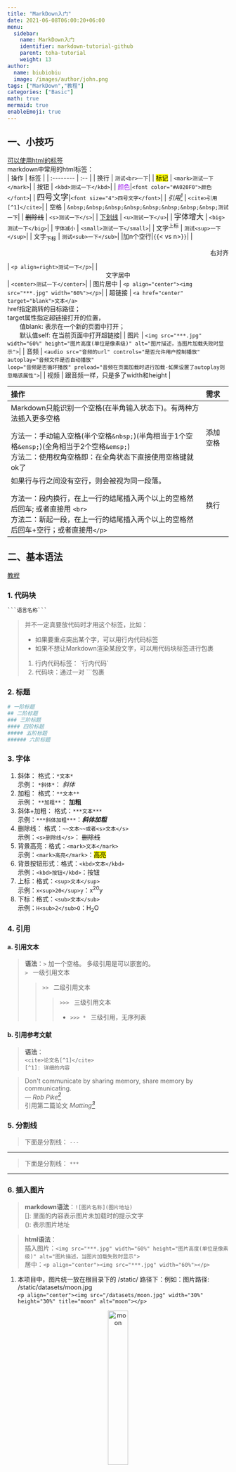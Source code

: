 ```yaml
---
title: "MarkDown入门"
date: 2021-06-08T06:00:20+06:00
menu:
  sidebar:
    name: MarkDown入门
    identifier: markdown-tutorial-github
    parent: toha-tutorial
    weight: 13
author:
  name: biubiobiu
  image: /images/author/john.png
tags: ["MarkDown","教程"]
categories: ["Basic"]
math: true
mermaid: true
enableEmoji: true
---
```


## 一、小技巧

<a href="https://www.w3school.com.cn/tags/index.asp" target="blank">可以使用html的标签</a>  
markdown中常用的html标签：  
| 操作 | 标签 |
| :-------- | :-- |
| 换行 | `测试<br>一下`|
| <mark>标记</mark> | `<mark>测试一下</mark>`|
| <kbd>按钮</kbd> | `<kbd>测试一下</kbd>`|
| <font color="#A020F0">颜色</font>|`<font color="#A020F0">颜色</font>`|
| <font size="4">四号文字</font>|`<font size="4">四号文字</font>`|
| <cite>引用[^1]</cite> | `<cite>引用[^1]</cite>`|
| 空格 | `&nbsp;&nbsp;&nbsp;&nbsp;&nbsp;&nbsp;&nbsp;&nbsp;测试一下`|
| <s>删除线</s> | `<s>测试一下</s>`|
| <u>下划线</u> | `<u>测试一下</u>`|
| <big>字体增大</big> | `<big>测试一下</big>`|
| <small>字体减小</small> | `<small>测试一下</small>`|
| 文字<sup>上标</sup> | `测试<sup>一下</sup>`|
| 文字<sub>下标</sub> | `测试<sub>一下</sub>`|
|加n个空行|`{`{< vs n>}`}`|
| <p align=right>右对齐</p>| `<p align=right>测试一下</p>`|
| <center>文字居中</center> | `<center>测试一下</center>`|
| 图片居中 | `<p align="center"><img src="***.jpg" width="60%"></p>`|
| 超链接 | `<a href="center" target="blank">文本</a>` <br> href指定跳转的目标路径；<br>target属性指定超链接打开的位置，<br>　　值blank: 表示在一个新的页面中打开；<br>　　默认值self: 在当前页面中打开超链接|
| 图片 | `<img src="***.jpg" width="60%" height="图片高度(单位是像素级)" alt="图片描述，当图片加载失败时显示">`|
| 音频 | `<audio src="音频的url" controls="是否允许用户控制播放" autoplay="音频文件是否自动播放" `<br>`loop="音频是否循环播放" preload="音频在页面加载时进行加载-如果设置了autoplay则忽略该属性">`|
| 视频 | 跟音频一样，只是多了width和height |

| 操作 | 需求 |
| :-- | :-- |
| Markdown只能识别一个空格(在半角输入状态下)。有两种方法插入更多空格</p> 方法一：手动输入空格(半个空格`&nbsp;`)(半角相当于1个空格`&ensp;`)(全角相当于2个空格`&emsp;`) <br> 方法二：使用权角空格即：在全角状态下直接使用空格键就ok了  | 添加空格 |
| 如果行与行之间没有空行，则会被视为同一段落。</p> 方法一：段内换行，在上一行的结尾插入两个以上的空格然后回车; 或者直接用 `<br>` <br>方法二：新起一段，在上一行的结尾插入两个以上的空格然后回车+空行；或者直接用`</p>`| 换行 |



## 二、基本语法

<a href="https://www.runoob.com/markdown/md-tutorial.html" target="blank">教程</a>  

### 1. 代码块

```python
​```语言名称```
```

> 并不一定真要放代码时才用这个标签，比如：
>* 如果要重点突出某个字，可以用行内代码标签
>* 如果不想让Markdown渲染某段文字，可以用代码块标签进行包裹 
> 
> 1. 行内代码标签： \`行内代码\`
> 2. 代码块：通过一对 ```包裹


### 2. 标题

```python
# 一阶标题 
## 二阶标题 
### 三阶标题 
#### 四阶标题 
##### 五阶标题
###### 六阶标题
```

### 3. 字体

1. 斜体： 格式：`*文本*` </br>  示例： `*斜体*`： *斜体*
2. 加粗： 格式：`**文本**` </br> 示例： `**加粗**`： **加粗**
3. 斜体+加粗： 格式：`***文本***` </br> 示例：`***斜体加粗***`：***斜体加粗***
4. 删除线： 格式：`~~文本~~或者<s>文本</s>` </br> 示例：`<s>删除线</s>`： <s>删除线</s>
5. 背景高亮：格式：`<mark>文本</mark>` </br> 示例：`<mark>高亮</mark>`：<mark>高亮</mark>
6. 背景按钮形式：格式：`<kbd>文本</kbd>` </br> 示例：`<kbd>按钮</kbd>`：<kbd>按钮</kbd>
7. 上标：格式：`<sup>文本</sup>` </br> 示例：`x<sup>20</sup>y`：x<sup>20</sup>y
8. 下标：格式：`<sub>文本</sub>` </br> 示例：`H<sub>2</sub>O`：H<sub>2</sub>O


### 4. 引用

#### a. 引用文本

> **语法**：`>` 加一个空格。 多级引用是可以嵌套的。<br>
> `> ` 一级引用文本 <br>
>> `>> ` 二级引用文本 <br>
>>> `>>> ` 三级引用文本 <br>
>>>* `>>> * ` 三级引用，无序列表 <br>

#### b. 引用参考文献

> **语法**：<br>
> `<cite>论文名[^1]</cite>` <br>
> `[^1]: 详细的内容` <br>

> Don't communicate by sharing memory, share memory by communicating.</br>
> — <cite>Rob Pike[^2]</cite> </br> 引用第二篇论文 <cite>Matting[^3]</cite>


[^1]: 测试
[^2]: The above quote is excerpted from Rob Pike's [talk](https://www.youtube.com/watch?v=PAAkCSZUG1c) during Gopherfest, November 18, 2015.
[^3]: 这是第二个引用的详细内容



### 5. 分割线

> 下面是分割线： `---`

---

> 下面是分割线： `***`

***


### 6. 插入图片

> **markdown语法**：`![图片名称](图片地址)` </br>
> []: 里面的内容表示图片未加载时的提示文字 </br>
> (): 表示图片地址 </br>

> **html语法**：</br>
> 插入图片：`<img src="***.jpg" width="60%" height="图片高度(单位是像素级)" alt="图片描述，当图片加载失败时显示">` </br>
> 居中：`<p align="center"><img src="***.jpg" width="60%"></p>` </br>

1. 本项目中，图片统一放在根目录下的 /static/ 路径下：例如：图片路径: /static/datasets/moon.jpg</br>
`<p align="center"><img src="/datasets/moon.jpg" width="30%" height="30%" title="moon" alt="moon"></p>` </br>
<p align="center"><img src="/datasets/moon.jpg" width="30%" height="30%" title="moon" alt="moon"></p>

2. 如果图片与本文放在同一个路径下，例如：图片路径: /content/posts/***/moon.jpg </br>
`<p align="center"><img src="/zh-cn/posts/***/moon.jpg" width="30%" height="30%" title="moon" alt="moon"></p>` </br>
<p align="center"><img src="/zh-cn/posts/toha-tutorial/datasets/toha/moon.jpg" width="30%" height="30%" title="moon" alt="moon"></p>

---
> 图文混排  
```
左图右文，例如：
<p>  
<img src="/datasets/moon.jpg" width="30%" height="30%" align="left" />  
文字在右边，图片在左边。文字在右边，图片在左边。文字在右边，图片在左边。文字在右边，图片在左边。文字在右边，图片在左边。文字在右边，图片在左边。  
</p>  
```
> 左文右图  
<p>  
<img src="https://img2.baidu.com/it/u=638285213,1746517464&fm=253&fmt=auto&app=120&f=JPEG?w=1422&h=800" width="50%" height="50%" align="left" />  
文字在右边，图片在左边。文字在右边，图片在左边。文字在右边，图片在左边。文字在右边，图片在左边。文字在右边，图片在左边。文字在右边，图片在左边。文字在右边，图片在左边。文字在右边，图片在左边。文字在右边，图片在左边。文字在右边，图片在左边。文字在右边，图片在左边。文字在右边，图片在左边。  文字在右边，图片在左边。文字在右边，图片在左边。文字在右边，图片在左边。文字在右边，图片在左边。文字在右边，图片在左边。文字在右边，图片在左边。  文字在右边，图片在左边。文字在右边，图片在左边。文字在右边，图片在左边。
</p>  

---

### 7. 多媒体

> 视频语法：`{`{< video src="/videos/sample.mp4" >}`}`  
```
这个没啥用：
<video id="video" controls="" preload="none" poster="封面图链接"><source id="mp4" src="视频地址" type="video/mp4"></video>

这个有用：
{ {< video src="/videos/sample.mp4" >} }
```
{{< video src="/videos/sample.mp4" >}}

<!-- markdown-link-check-disable-next-line -->
Video by [Rahul Sharma](https://www.pexels.com/@rahul-sharma-493988) from [Pexels](https://www.pexels.com).


> 音频：
```
<audio id="audio" controls="" preload="none"><source id="mp3" src="音频地址"></audio>
```


### 8. 超链接

> **markdown语法**：`[描述](https://xxxx.com)`  
如果让项目默认：点击超链接，重新打开网页。  
可以在 themes/toha/layouts/_default/baseof.html 中的`<head>中添加<base target="_blank">`  

> **html语法**：`<a href="目标路径" target="blank">文本</a>`

1. 本项目的地址，例如本地地址: /content/posts/***/latax_formula.zh-cn.md
例如：`<a href="/zh-cn/posts/***/latax_formula" target="bland">katex</a>` </br>
<a href="/zh-cn/posts/toha-tutorial/latax_formula" target="bland">本地路径：katex</a>

2. 外网地址，例如：`<a href="https://www.baidu.com/" target="blank">百度一下</a>`</br>
<a href="https://www.baidu.com/" target="blank">百度一下</a>


### 9. 表格

> `语法：` <br>
> `|表头|表头|表头|` <br>
> `|:--|:--:|--:|` <br>
> `|内容|内容|内容|` <br>
> `|内容|内容|内容|` <br>


| 表头 | 表头 | 表头 |
| :--- | :--: | ---: |
| 内容 | 内容 | 内容 |
| 内容 | 内容 | 内容 |

### 10. 列表

#### a. 无序列表

> `markdown语法：`<br>
> `- 列表内容` <br>
> `+ 列表内容` <br>
> `* 列表内容` <br>


+ 效果一样   

  - 二级

    + 三级

      * 四级

> `html语法：太复杂` <br>
> `<ul><li>内容</li></ul>`
```
<ul> 
  <li>书籍
    <ul>
      <li>道德经</li>
    </ul>
  </li>
</ul>
```
效果：<br>
<ul> 
  <li>书籍
    <ul>
      <li>道德经</li>
    </ul>
  </li>
</ul>


#### b. 有序列表

> `markdown语法：数字加点，加空格`<br>
> `例如：1. 有序列表内容` <br>


1. 一级有序列表内容
   1. 二级有序列表
      1. 三级有序列表
         1. 四级有序列表
2. 一级有序列表内容

> `html语法：太复杂` <br>
> `用 <ol></ol> 和 <li></li>` <br>
```
<ol> 
  <li>书籍
    <ol>
      <li>道德经</li>
    </ol>
  </li>
</ol>
```
效果：<br>
<ol> 
  <li>书籍
    <ol>
      <li>道德经</li>
    </ol>
  </li>
</ol>

### 11. 流程图

```python
st=>start: 开始
```
跳转到：<a href="#三流程图">三、流程图</a>


### 12. 注释

被注释的文字不会显示出来。

> html注释：`<!-- this is a comment -->` <br>
> 例如：<br>
`<!--`<br>
`我是多行`<br>
`段落注释`<br>
`渲染时不会显示`<br>
`-->`<br>


> html标签：`style='display: none'`

> markdown注释：`[](注释内容，渲染时不会显示)`

### 13. 特殊字符

|特殊字符|语法|字符|
|:--|:--|:--|
|空格符| `&nbsp;` |&nbsp;|
|小于号| `&lt;` |&lt;|
|大于号| `&gt;` |&gt;|
|和号| `&amp;` |&amp;|
|人民币| `&yen;` |&yen;|
|版权| `&copy;` |&copy;|
|注册商标| `&reg;` |&reg;|
|摄氏度| `&deg;` |&deg;|
|正负号| `&plusmn;` |&plusmn;|
|乘号| `&times;` |&times;|
|除号| `&divide;` |&divide;|
|平方（上标²）| `&sup2;` |&sup2;|
|立方（上标³）| `&sup3;` |&sup3;|


### 14. 公式

markdown的公式: 可以使用两个美元符 `$$` 包裹 TeX 或 LaTeX 格式的数学公式来实现。提交后，问答和文章页会根据需要加载 Mathjax 对数学公式进行渲染，例如：

<a href="https://katex.org/docs/supported.html" target="blank">公式katex文档</a>  

|序号|大写|大写|小写|小写|英文|英语音标注音|汉语名称|常用指代意义|
|:--:|:--:|:--|:--:|:--|:--|:--|:--:|:--|
|1|$$\Alpha$$|\Alpha|$$\alpha$$|\alpha|alpha|/'ælfə/|阿尔法|角度、系数、角加速度、第一个、电离度、转化率|
|2|$$\Beta$$|\Beta|$$\beta$$|\beta|beta|/'beɪtə/|贝塔|角度、系数、磁通系数|
|3|$$\Gamma$$|\Gamma|$$\gamma$$|\gamma|gamma|/'gæmə/|伽玛|电导系数、角度、比热容比|
|4|$$\Delta$$|\Delta|$$\delta$$|\delta|delta|/'deltə/|德尔塔|变化量、焓变、熵变、屈光度、一元二次方程中的判别式、化学位移|
|5|$$\Epsilon$$|\Epsilon|$$\epsilon, \varepsilon$$|\epsilon, \varepsilon|epsilon|/'epsɪlɒn/|艾普西隆|对数之基数、介电常数、电容率、应变|
|6|$$\Zeta$$|\Zeta|$$\zeta$$|\zeta|zeta|/'zi:tə/|泽塔|系数、方位角、阻抗、相对黏度|
|7|$$\Eta$$|\Eta|$$\eta$$|\eta|eta|/'i:tə/|伊塔|迟滞系数、机械效率|
|8|$$\Theta$$|\Theta|$$\theta, \vartheta$$|\theta, \vartheta|theta|/'θi:tə/|西塔|温度、角度|
|9|$$\Iota$$|\Iota|$$\iota$$|\iota|iota|/aɪ'əʊtə/|约(yāo)塔|微小、一点|
|10|$$\Kappa$$|\Kappa|$$\kappa, \varkappa$$|\kappa, \varkappa|kappa|/'kæpə/|卡帕|介质常数、绝热指数|
|11|$$\Lambda$$|\Lambda|$$\lambda$$|\lambda|lambda|/'læmdə/|拉姆达|波长、体积、导热系数|
|12|$$\Mu$$|\Mu|$$\mu$$|\mu|mu|/mju:/|谬|磁导率、微、动摩擦系（因）数、流体动力黏度、货币单位、莫比乌斯函数|
|13|$$\Nu$$|\Nu|$$\nu$$|\nu|nu|/nju:/|纽|磁阻系数、流体运动粘度、光波频率、化学计量数|
|14|$$\Xi$$|\Xi|$$\xi$$|\xi|xi|/ksi/|克西|随机变量、（小）区间内的一个未知特定值|
|15|$$\Omicron$$|\Omicron|$$\omicron$$|\omicron|omicron|/əuˈmaikrən/|奥米克戎|高阶无穷小函数|
|16|$$\Pi$$|\Pi|$$\pi, \varpi$$|\pi, \varpi|pi|/paɪ/|派|圆周率、π(n)表示不大于n的质数个数、连乘|
|17|$$\Rho$$|\Rho|$$\rho, \varrho$$|\rho, \varrho|rho|/rəʊ/|柔|电阻率、柱坐标和极坐标中的极径、密度、曲率半径|
|18|$$\Sigma$$|\Sigma|$$\sigma, \varsigma$$|\sigma, \varsigma|sigma|/'sɪɡmə/|西格马|总和、表面密度、跨导、应力、电导率|
|19|$$\Tau$$|\Tau|$$\tau$$|\tau|tau|/taʊ/|陶|时间常数、切应力、2π（两倍圆周率）|
|20|$$\Upsilon$$|\Upsilon|$$\upsilon$$|\upsilon|upsilon|/ˈipsɪlon/|宇普西隆 |位移|
|21|$$\Phi$$|\Phi|$$\phi, \varphi$$|\phi, \varphi|phi|/faɪ/|斐|磁通量、电通量、角、透镜焦度、热流量、电势、直径、欧拉函数、相位、孔隙度|
|22|$$\Chi$$|\Chi|$$\chi$$|\chi|chi|/kaɪ/|希 /恺|统计学中有卡方(χ^2)分布|
|23|$$\Psi$$|\Psi|$$\psi$$|\psi|psi|/psaɪ/|普西|角速、介质电通量、ψ函数、磁链|
|24|$$\Omega$$|\Omega|$$\omega$$|\omega|omega|/'əʊmɪɡə/|欧米伽|欧姆、角速度、角频率、交流电的电角度、化学中的质量分数、有机物的不饱和度|

{{< vs 2>}}

我是一个公式 `$$\Gamma(n) = (n-1)!$$`：$$\Gamma(n) = (n-1)!$$

Block math: `$$ \varphi = 1+\frac{1} {1+\frac{1} {1+\frac{1} {1+\cdots} } } $$`
$$
 \varphi = 1+\frac{1} {1+\frac{1} {1+\frac{1} {1+\cdots} } } 
$$

`$$\alpha = \frac a b$$`: 
$$\alpha = \frac a b$$

### 15. 切割成列

这个主题支持将页面分割成尽可能多的列。

```markdown
{< split 6 6>}
```

### 16. 任务清单

> 语法实例 <br>
`- [ ] 未完成` <br>
`- [x] 已完成` <br>

- [ ] 未完成
- [x] 已完成

### 17. Markdown 变量

> Markdown中文持变量定义和变量引用，且支持中文。一处定义，处处使用，而且方便，统一修改。<br>
语法：<br>
步骤1：定义链接：`[百度]:https://www.baidu.com`  
步骤2：引用链接：`[自定义文本][百度]`  


[百度]:https://www.baidu.com

[自定义文本][百度]  

### 18. Markdown 锚点
> 场景：现在在写一篇博客，内容牵涉到以前的博文或者博文前面的章节。想设置一个超链接，跳转到前面博文的具体位置。  
> 步骤一： 在 需要跳至的位置 设置锚点(或者是前面的 标题)：`<a id="锚点1-id">跳到此处</a>`  
> 步骤二： 从该位置调到 锚点位置：`<a href="#锚点1-id">请看前博文</a>`  

例如：Markdown语法，参考：<a href="#二基本语法">基本语法</a>



## 三、流程图

### 1、设置
要是用流程图时，需要添加：`mermaid: true`

```python
title: "Mermaid Support"
date: 2022-03-14T06:15:35+06:00
menu:
  sidebar:
    name: Mermaid
    identifier: writing-post-mermaid
    parent: writing-post
    weight: 60
mermaid: true
```
### 2、语法
{{< alert type="info">}}
`{`{< mermaid align="left" >}`}`<br>
內容<br>
`{`{< /mermaid >}`}`

参数：
1. `align`：让您将图表对齐到左边、右边或中间(left, right, center)。默认对齐方式为居中。
2. `background`：让您更改图表的背景颜色。

{{< /alert >}}

### 3、实例
#### 1）Graph
`[]`：表示矩形框 <br>
`()`：表示圆角矩形框<br>
`{}`：表示菱形框<br>

```
`{`{< mermaid align="left" >}}
graph LR;
    A[Hard edge] -->|Link text| B(Round edge)
    B --> C{Decision}
    C -->|One| D[Result one]
    C -->|Two| E[Result two]
`{`{< /mermaid >}}
```

{{< mermaid align="left" >}}
graph LR;
    A[Hard edge] -->|Link text| B(Round edge)
    B --> C{Decision}
    C -->|One| D[Result one]
    C -->|Two| E[Result two]
{{< /mermaid >}}

#### b）序列图(Sequence Diagram)
```
`{`{< mermaid >}}
sequenceDiagram
    participant Alice
    participant Bob
    Alice->>John: Hello John, how are you?
    loop Healthcheck
        John->>John: Fight against hypochondria
    end
    Note right of John: Rational thoughts <br/>prevail!
    John-->>Alice: Great!
    John->>Bob: How about you?
    Bob-->>John: Jolly good!
`{`{< /mermaid >}}
```

{{< mermaid >}}
sequenceDiagram
    participant Alice
    participant Bob
    Alice->>John: Hello John, how are you?
    loop Healthcheck
        John->>John: Fight against hypochondria
    end
    Note right of John: Rational thoughts <br/>prevail!
    John-->>Alice: Great!
    John->>Bob: How about you?
    Bob-->>John: Jolly good!
{{< /mermaid >}}

#### c）甘特图 (Gantt diagram)

```
`{`{< mermaid >}}
gantt
  dateFormat  YYYY-MM-DD
  title Adding GANTT diagram to mermaid
  excludes weekdays 2014-01-10

section A section
  Completed task            :done,    des1, 2014-01-06,2014-01-08
  Active task               :active,  des2, 2014-01-09, 3d
  Future task               :         des3, after des2, 5d
  Future task2               :         des4, after des3, 5d
`{`{< /mermaid >}}
```

{{< mermaid >}}
gantt
  dateFormat  YYYY-MM-DD
  title Adding GANTT diagram to mermaid
  excludes weekdays 2014-01-10

section A section
  Completed task            :done,    des1, 2014-01-06,2014-01-08
  Active task               :active,  des2, 2014-01-09, 3d
  Future task               :         des3, after des2, 5d
  Future task2               :         des4, after des3, 5d
{{< /mermaid >}}


#### 4）类图(class diagram)
```
`{`{< mermaid >}}
classDiagram
  Class01 <|-- AveryLongClass : Cool
  Class03 *-- Class04
  Class05 o-- Class06
  Class07 .. Class08
  Class09 --> C2 : Where am i?
  Class09 --* C3
  Class09 --|> Class07
  Class07 : equals()
  Class07 : Object[] elementData
  Class01 : size()
  Class01 : int chimp
  Class01 : int gorilla
  Class08 <--> C2: Cool label
`{`{< /mermaid >}}
```

{{< mermaid >}}
classDiagram
  Class01 <|-- AveryLongClass : Cool
  Class03 *-- Class04
  Class05 o-- Class06
  Class07 .. Class08
  Class09 --> C2 : Where am i?
  Class09 --* C3
  Class09 --|> Class07
  Class07 : equals()
  Class07 : Object[] elementData
  Class01 : size()
  Class01 : int chimp
  Class01 : int gorilla
  Class08 <--> C2: Cool label
{{< /mermaid >}}

#### 5）git图(git graph)
```
`{`{< mermaid background="black" align="right" >}}
gitGraph:
options
{
    "nodeSpacing": 150,
    "nodeRadius": 10
}
end
commit
branch newbranch
checkout newbranch
commit
commit
checkout master
commit
commit
merge newbranch
`{`{< /mermaid >}}
```

{{< mermaid background="black" align="right" >}}
gitGraph:
options
{
    "nodeSpacing": 150,
    "nodeRadius": 10
}
end
commit
branch newbranch
checkout newbranch
commit
commit
checkout master
commit
commit
merge newbranch
{{< /mermaid >}}

#### 6）ER图(ER Diagram)
```
`{`{< mermaid >}}
erDiagram
    CUSTOMER ||--o{ ORDER : places
    ORDER ||--|{ LINE-ITEM : contains
    CUSTOMER }|..|{ DELIVERY-ADDRESS : uses
`{`{< /mermaid >}}
```

{{< mermaid >}}
erDiagram
    CUSTOMER ||--o{ ORDER : places
    ORDER ||--|{ LINE-ITEM : contains
    CUSTOMER }|..|{ DELIVERY-ADDRESS : uses
{{< /mermaid >}}
